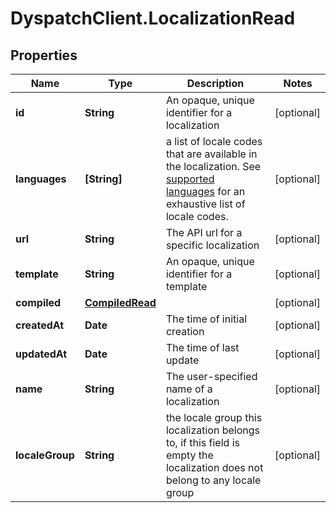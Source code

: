 # DyspatchClient.LocalizationRead

## Properties

Name | Type | Description | Notes
------------ | ------------- | ------------- | -------------
**id** | **String** | An opaque, unique identifier for a localization | [optional] 
**languages** | **[String]** | a list of locale codes that are available in the localization. See [supported languages](https://docs.dyspatch.io/localization/supported_languages/) for an exhaustive list of locale codes.  | [optional] 
**url** | **String** | The API url for a specific localization | [optional] 
**template** | **String** | An opaque, unique identifier for a template | [optional] 
**compiled** | [**CompiledRead**](CompiledRead.md) |  | [optional] 
**createdAt** | **Date** | The time of initial creation | [optional] 
**updatedAt** | **Date** | The time of last update | [optional] 
**name** | **String** | The user-specified name of a localization | [optional] 
**localeGroup** | **String** | the locale group this localization belongs to, if this field is empty the localization does not belong to any locale group | [optional] 


